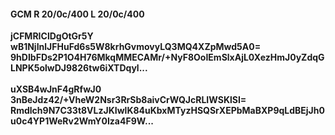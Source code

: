 #### GCM R 20/0c/400 L 20/0c/400
**jCFMRIClDgOtGr5Y**<br/>**wB1NjInlJFHuFd6s5W8krhGvmovyLQ3MQ4XZpMwd5A0=**<br/>**9hDIbFDs2P1O4H76MkqMMECAMr/+NyF8OoIEmSlxAjL0XezHmJ0yZdqGLNPK5olwDJ9826tw6iXTDqyl...**<br/><br/>
**uXSB4wJnF4gRfwJ0**<br/>**3nBeJdz42/+VheW2Nsr3RrSb8aivCrWQJcRLIWSKlSI=**<br/>**Rmdlch9N7C33t8VLzJKIwlK84uKbxMTyzHSQSrXEPbMaBXP9qLdBEjJh0u0c4YP1WeRv2WmY0Iza4F9W...**